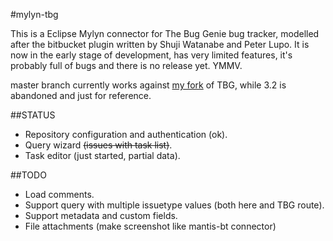 #mylyn-tbg


This is a Eclipse Mylyn connector for The Bug Genie bug tracker, modelled after the bitbucket plugin written by Shuji Watanabe and Peter Lupo. It is now in the early stage of development, has very limited features, it's probably full of bugs and there is no release yet. YMMV.

master branch currently works against [my fork](https://github.com/guidograzioli/thebuggenie) of TBG, while 3.2 is abandoned and just for reference.

##STATUS

- Repository configuration and authentication (ok).
- Query wizard ~~(issues with task list)~~.
- Task editor (just started, partial data).

##TODO

- Load comments.
- Support query with multiple issuetype values (both here and TBG route).
- Support metadata and custom fields.
- File attachments (make screenshot like mantis-bt connector)
